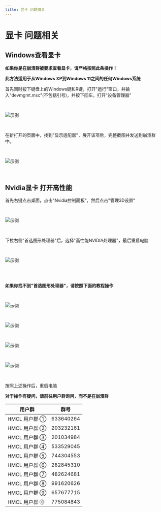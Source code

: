 ```yaml
---
title: 显卡 问题相关
---
```


# 显卡 问题相关

## Windows查看显卡

**如果你是在崩溃群被要求查看显卡，请严格按照此条操作！**

**此方法适用于从Windows XP到Windows 11之间的任何Windows系统**

首先同时按下键盘上的Windows键和R键，打开"运行"窗口，并输入"devmgmt.msc"(不包括引号)，并按下回车，打开"设备管理器"

<br>

![示例](gpu/1.png)

<br>

在新打开的页面中，找到"显示适配器"，展开该项后，完整截图并发送到崩溃群中。

<br>

![示例](gpu/2.png)

<br>

## Nvidia显卡 打开高性能

首先右键点击桌面，点击"Nvidia控制面板"，然后点击"管理3D设置"

<br>

![示例](gpu/3.png)

<br>

下拉右侧"首选图形处理器"后，选择"高性能NVIDIA处理器"，最后重启电脑

<br>

![示例](gpu/4.png)

<br>
<br>

**如果你找不到"首选图形处理器"，请按照下面的教程操作**

<br>

![示例](gpu/5.png)

<br>

![示例](gpu/6.png)

<br>

![示例](gpu/8.png)

<br>

![示例](gpu/7.png)

<br>

按照上述操作后，重启电脑

**对于操作有疑问，请前往用户群询问，而不是在崩溃群**

| 用户群       | 群号       |
| ------------ | ---------- |
| HMCL 用户群 ① | 633640264  |
| HMCL 用户群 ② | 203232161  |
| HMCL 用户群 ③ | 201034984  |
| HMCL 用户群 ④ | 533529045  |
| HMCL 用户群 ⑤ | 744304553  |
| HMCL 用户群 ⑥ | 282845310  |
| HMCL 用户群 ⑦ | 482624681  |
| HMCL 用户群 ⑧ | 991620626  |
| HMCL 用户群 ⑨ | 657677715  |
| HMCL 用户群 ⑩ | 775084843  |